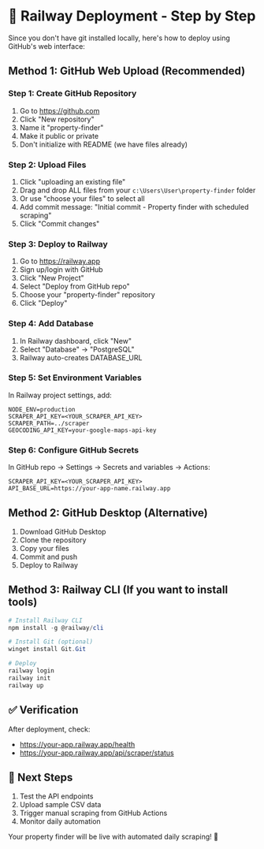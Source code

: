 # 🚀 Railway Deployment - Step by Step

Since you don't have git installed locally, here's how to deploy using GitHub's web interface:

## Method 1: GitHub Web Upload (Recommended)

### Step 1: Create GitHub Repository
1. Go to https://github.com
2. Click "New repository"
3. Name it "property-finder"
4. Make it public or private
5. Don't initialize with README (we have files already)

### Step 2: Upload Files
1. Click "uploading an existing file"
2. Drag and drop ALL files from your `c:\Users\User\property-finder` folder
3. Or use "choose your files" to select all
4. Add commit message: "Initial commit - Property finder with scheduled scraping"
5. Click "Commit changes"

### Step 3: Deploy to Railway
1. Go to https://railway.app
2. Sign up/login with GitHub
3. Click "New Project"
4. Select "Deploy from GitHub repo"
5. Choose your "property-finder" repository
6. Click "Deploy"

### Step 4: Add Database
1. In Railway dashboard, click "New"
2. Select "Database" → "PostgreSQL"
3. Railway auto-creates DATABASE_URL

### Step 5: Set Environment Variables
In Railway project settings, add:
```
NODE_ENV=production
SCRAPER_API_KEY=<YOUR_SCRAPER_API_KEY>
SCRAPER_PATH=../scraper
GEOCODING_API_KEY=your-google-maps-api-key
```

### Step 6: Configure GitHub Secrets
In GitHub repo → Settings → Secrets and variables → Actions:
```
SCRAPER_API_KEY=<YOUR_SCRAPER_API_KEY>
API_BASE_URL=https://your-app-name.railway.app
```

## Method 2: GitHub Desktop (Alternative)

1. Download GitHub Desktop
2. Clone the repository
3. Copy your files
4. Commit and push
5. Deploy to Railway

## Method 3: Railway CLI (If you want to install tools)

```powershell
# Install Railway CLI
npm install -g @railway/cli

# Install Git (optional)
winget install Git.Git

# Deploy
railway login
railway init
railway up
```

## ✅ Verification

After deployment, check:
- https://your-app.railway.app/health
- https://your-app.railway.app/api/scraper/status

## 🎯 Next Steps

1. Test the API endpoints
2. Upload sample CSV data
3. Trigger manual scraping from GitHub Actions
4. Monitor daily automation

Your property finder will be live with automated daily scraping! 🎉
